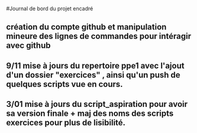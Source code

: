#Journal de bord du projet encadré
## création du compte github et manipulation mineure des lignes de commandes pour intéragir avec github
## 9/11 mise à jours du repertoire ppe1 avec l'ajout d'un dossier "exercices" , ainsi qu'un push de quelques scripts vue en cours.
## 3/01 mise à jours du script_aspiration pour avoir sa version finale + maj des noms des scripts exercices pour plus de lisibilité.
